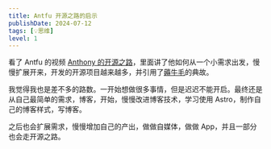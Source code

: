 ```yaml
---
title: Antfu 开源之路的启示
publishDate: 2024-07-12
tags: [💡思维]
level: 1
---
```


看了 Antfu 的视频 [Anthony 的开源之路]，里面讲了他如何从一个小需求出发，慢慢扩展开来，开发的开源项目越来越多，并引用了[薅牛毛]的典故。

我觉得我也是差不多的路数。一开始想做很多事情，但是迟迟不能开启。最终还是从自己最简单的需求，博客，开始，慢慢改进博客技术，学习使用 Astro，制作自己的博客样式，写博客。

之后也会扩展需求，慢慢增加自己的产出，做做自媒体，做做 App，并且一部分也会走开源之路。

[Anthony 的开源之路]: https://www.bilibili.com/video/BV1XT421r7xy/
[薅牛毛]: https://en.wiktionary.org/wiki/yak_shaving
